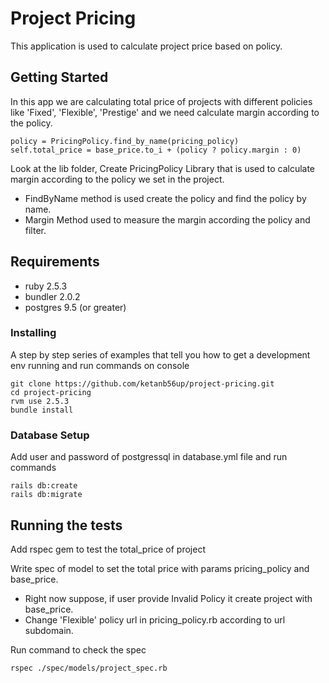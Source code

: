 # Project Pricing

This application is used to calculate project price based on policy.

## Getting Started

In this app we are calculating total price of projects with different policies  like 'Fixed', 'Flexible', 'Prestige' and we need calculate margin according to the policy. 

```
policy = PricingPolicy.find_by_name(pricing_policy)
self.total_price = base_price.to_i + (policy ? policy.margin : 0)
```
Look at the lib folder, Create PricingPolicy Library that is used to calculate margin according to the policy we set in the project. 
* FindByName method is used create the policy and find the policy by name.  
* Margin Method used to measure the margin according the policy and filter.
 
## Requirements
* ruby 2.5.3
* bundler 2.0.2
* postgres 9.5 (or greater)

### Installing

A step by step series of examples that tell you how to get a development env running and run commands on console

```
git clone https://github.com/ketanb56up/project-pricing.git
cd project-pricing
rvm use 2.5.3
bundle install
```
### Database Setup
Add user and password of postgressql in database.yml file and run commands
```
rails db:create
rails db:migrate
```
## Running the tests

Add rspec gem to test the total_price of project

Write spec of model to set the total price with params pricing_policy and base_price.
* Right now suppose, if user provide Invalid Policy it create project with base_price.
* Change 'Flexible' policy url in pricing_policy.rb according to url subdomain. 

Run command to check the spec
```
rspec ./spec/models/project_spec.rb
```

